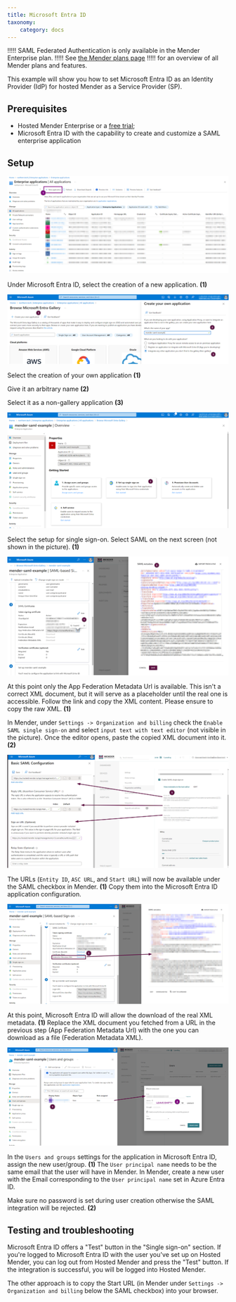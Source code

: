 ```yaml
---
title: Microsoft Entra ID
taxonomy:
    category: docs
---
```


!!!!! SAML Federated Authentication is only available in the Mender Enterprise plan.
!!!!! See [the Mender plans page](https://mender.io/pricing/plans?target=_blank)
!!!!! for an overview of all Mender plans and features.

This example will show you how to set Microsoft Entra ID as an Identity Provider (IdP) for hosted Mender as a Service Provider (SP).


## Prerequisites

* Hosted Mender Enterprise or a [free trial](https://mender.io/demo);
* Microsoft Entra ID with the capability to create and customize a SAML enterprise application


## Setup

![](01-new-application.png)

Under Microsoft Entra ID, select the creation of a new application. **(1)** 

![](02-create-new-app.png)

Select the creation of your own application **(1)** 

Give it an arbitrary name **(2)** 

Select it as a non-gallery application **(3)** 


![](03-confing-ent-app.png)

Select the setup for single sign-on. Select SAML on the next screen (not shown in the picture). **(1)**
 
![](04-initial_xml.png)

At this point only the App Federation Metadata Url is available. This isn't a correct XML document, but it will serve as a placeholder until the real one is accessible.
Follow the link and copy the XML content. Please ensure to copy the raw XML.  **(1)**


In Mender, under `Settings -> Organization and billing` check the `Enable SAML single sign-on` and select `input text with text editor` (not visible in the picture).
Once the editor opens, paste the copied XML document into it. **(2)**



![](05-tenant-urls.png)

The URLs (`Entity ID`, `ASC URL`, and `Start URL`) will now be available under the SAML checkbox in Mender. **(1)**
Copy them into the Microsoft Entra ID application configuration. 


![](06-real-metadata.png)

At this point, Microsoft Entra ID will allow the download of the real XML metadata. **(1)**
Replace the XML document you fetched from a URL in the previous step (App Federation Metadata Url) with the one you can download as a file (Federation Metadata XML).


![](07-create-mender-user.png)

In the `Users and groups` settings for the application in Microsoft Entra ID, assign the new user/group. **(1)**
The `User principal name` needs to be the same email that the user will have in Mender.
In Mender, create a new user with the Email corresponding to the `User principal name` set in Azure Entra ID.

Make sure no password is set during user creation otherwise the SAML integration will be rejected. **(2)**


## Testing and troubleshooting

Microsoft Entra ID offers a "Test" button in the "Single sign-on" section.
If you're logged to Microsoft Entra ID with the user you've set up on Hosted Mender, you can log out from Hosted Mender and press the "Test" button. 
If the integration is successful, you will be logged into Hosted Mender.


The other approach is to copy the Start URL (in Mender under `Settings -> Organization and billing` below the SAML checkbox) into your browser.
